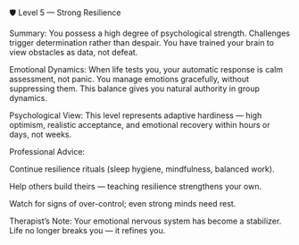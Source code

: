 🛡️ Level 5 — Strong Resilience

Summary:
You possess a high degree of psychological strength. Challenges trigger determination rather than despair. You have trained your brain to view obstacles as data, not defeat.

Emotional Dynamics:
When life tests you, your automatic response is calm assessment, not panic. You manage emotions gracefully, without suppressing them. This balance gives you natural authority in group dynamics.

Psychological View:
This level represents adaptive hardiness — high optimism, realistic acceptance, and emotional recovery within hours or days, not weeks.

Professional Advice:

Continue resilience rituals (sleep hygiene, mindfulness, balanced work).

Help others build theirs — teaching resilience strengthens your own.

Watch for signs of over-control; even strong minds need rest.

Therapist’s Note:
Your emotional nervous system has become a stabilizer. Life no longer breaks you — it refines you.